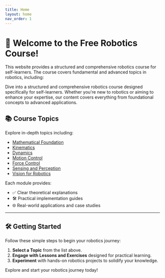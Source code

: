 ```yaml
---
title: Home
layout: home
nav_order: 1
---
```


# 🚀 Welcome to the Free Robotics Course!

This website provides a structured and comprehensive robotics course for self-learners. The course covers fundamental and advanced topics in robotics, including:

Dive into a structured and comprehensive robotics course designed specifically for self-learners. Whether you're new to robotics or aiming to enhance your expertise, our content covers everything from foundational concepts to advanced applications.

## 📚 Course Topics

Explore in-depth topics including:
- [Mathematical Foundation](docs/mathematical-foundation.md)
- [Kinematics](docs/kinematics)
- [Dynamics](docs/dynamics)
- [Motion Control](docs/motion-control)
- [Force Control](docs/force-control)
- [Sensing and Perception](docs/sensing-and-perception)
- [Vision for Robotics](docs/vision-for-robotics)

Each module provides:

- ✅ Clear theoretical explanations
- 🛠️ Practical implementation guides
- 🌐 Real-world applications and case studies

---

## 🛠️ Getting Started

Follow these simple steps to begin your robotics journey:

1. **Select a Topic** from the list above.
2. **Engage with Lessons and Exercises** designed for practical learning.
3. **Experiment** with hands-on robotics projects to solidify your knowledge.

Explore and start your robotics journey today!